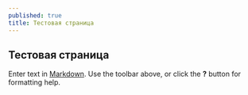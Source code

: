 ```yaml
---
published: true
title: Тестовая страница
---
```

## Тестовая страница

Enter text in [Markdown](http://daringfireball.net/projects/markdown/). Use the toolbar above, or click the **?** button for formatting help.
